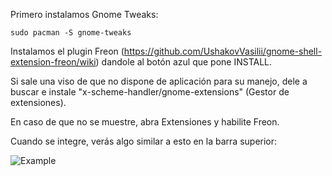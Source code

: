 Primero instalamos Gnome Tweaks:

```
sudo pacman -S gnome-tweaks
```

Instalamos el plugin Freon (https://github.com/UshakovVasilii/gnome-shell-extension-freon/wiki) dandole al botón azul que pone INSTALL.

Si sale una viso de que no dispone de aplicación para su manejo, dele a buscar e instale "x-scheme-handler/gnome-extensions" (Gestor de extensiones).

En caso de que no se muestre, abra Extensiones y habilite Freon.

Cuando se integre, verás algo similar a esto en la barra superior:

![Example](https://camo.githubusercontent.com/e4d90cc20ca314f4a1fb3087f52e233d1ba7cb1be214ba41967c5c4dd101a384/68747470733a2f2f7261772e6769746875622e636f6d2f557368616b6f76566173696c69692f676e6f6d652d7368656c6c2d657874656e73696f6e2d6672656f6e2f6d61737465722f696d672f70616e656c5f6d656e752e6a7067)
